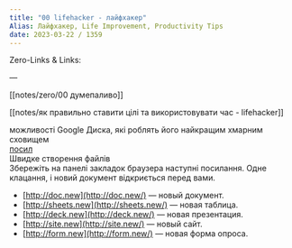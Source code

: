 ```yaml
---
title: "00 lifehacker - лайфхакер"
Alias: Лайфхакер, Life Improvement, Productivity Tips
date: 2023-03-22 / 1359  
---
```

Zero-Links & Links:  


—  

[[notes/zero/00 думепаливо]]

[[notes/як правильно ставити цілі та використовувати час - lifehacker]]

можливості Google Диска, які роблять його найкращим хмарним сховищем  
[посил](https://lifehacker.ru/funkcii-google-diska/)  
Швидке створення файлів  
Збережіть на панелі закладок браузера наступні посилання. Одне клацання, і новий документ відкриється перед вами.
- [http://doc.new](http://doc.new/) — новый документ.
- [http://sheets.new](http://sheets.new/) — новая таблица.
- [http://deck.new](http://deck.new/) — новая презентация.
- [http://site.new](http://site.new/) — новый сайт.
- [http://form.new](http://form.new/) — новая форма опроса.

